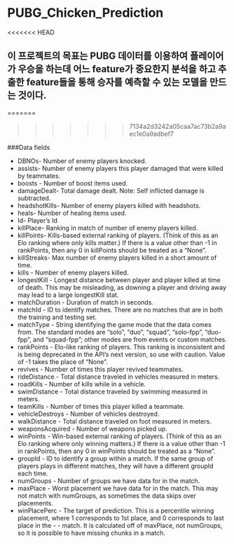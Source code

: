 # PUBG_Chicken_Prediction
<<<<<<< HEAD
## 이 프로젝트의 목표는 PUBG 데이터를 이용하여 플레이어가 우승을 하는데 어느 feature가 중요한지 분석을 하고 추출한 feature들을 통해 승자를 예측할 수 있는 모델을 만드는 것이다. 

=======
>>>>>>> 7134a2d3242a05caa7ac73b2a9aec1e0a9adbef7

###Data fields

* DBNOs- Number of enemy players knocked.
* assists- Number of enemy players this player damaged that were killed by teammates.
* boosts - Number of boost items used.
* damageDealt- Total damage dealt. Note: Self inflicted damage is subtracted.
* headshotKills- Number of enemy players killed with headshots.
* heals- Number of healing items used.
* Id- Player’s Id
* killPlace- Ranking in match of number of enemy players killed.
* killPoints- Kills-based external ranking of players. (Think of this as an Elo ranking where only kills matter.) If there is a value    other than -1 in rankPoints, then any 0 in killPoints should be treated as a “None”.
* killStreaks- Max number of enemy players killed in a short amount of time.
* kills - Number of enemy players killed.
* longestKill - Longest distance between player and player killed at time of death. This may be misleading, as downing a player and driving away may lead to a large longestKill stat.
* matchDuration - Duration of match in seconds.
* matchId - ID to identify matches. There are no matches that are in both the training and testing set.
* matchType - String identifying the game mode that the data comes from. The standard modes are “solo”, “duo”, “squad”, “solo-fpp”, “duo-fpp”, and “squad-fpp”; other modes are from events or custom matches.
* rankPoints - Elo-like ranking of players. This ranking is inconsistent and is being deprecated in the API’s next version, so use with caution. Value of -1 takes the place of “None”.
* revives - Number of times this player revived teammates.
* rideDistance - Total distance traveled in vehicles measured in meters.
* roadKills - Number of kills while in a vehicle.
* swimDistance - Total distance traveled by swimming measured in meters.
* teamKills - Number of times this player killed a teammate.
* vehicleDestroys - Number of vehicles destroyed.
* walkDistance - Total distance traveled on foot measured in meters.
* weaponsAcquired - Number of weapons picked up.
* winPoints - Win-based external ranking of players. (Think of this as an Elo ranking where only winning matters.) If there is a value other than -1 in rankPoints, then any 0 in winPoints should be treated as a “None”.
* groupId - ID to identify a group within a match. If the same group of players plays in different matches, they will have a different groupId each time.
* numGroups - Number of groups we have data for in the match.
* maxPlace - Worst placement we have data for in the match. This may not match with numGroups, as sometimes the data skips over placements.
* winPlacePerc - The target of prediction. This is a percentile winning placement, where 1 corresponds to 1st place, and 0 corresponds to last place in the - - match. It is calculated off of maxPlace, not numGroups, so it is possible to have missing chunks in a match.